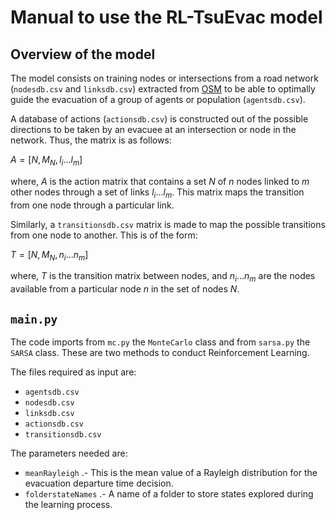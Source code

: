 # Manual to use the RL-TsuEvac model

## Overview of the model

The model consists on training nodes or intersections from a road network (`nodesdb.csv` and `linksdb.csv`) extracted from [OSM]() to be able to optimally guide the evacuation of a group of agents or population (`agentsdb.csv`).

A database of actions (`actionsdb.csv`) is constructed  out of the possible directions to be taken by an evacuee at an intersection or node in the network. Thus, the matrix is as follows:

$A=[N,M_N,l_i...l_m]$

where, $A$ is the action matrix that contains a set $N$ of $n$ nodes linked to $m$ other nodes through a set of links $l_i ... l_m$. This matrix maps the transition from one node through a particular link.

Similarly, a `transitionsdb.csv` matrix is made to map the possible transitions from one node to another. This is of the form:

$T=[N,M_N,n_i ... n_m]$

where, $T$ is the transition matrix between nodes, and $n_i ... n_m$ are the nodes available from a particular node $n$ in the set of nodes $N$.

## `main.py`

The code imports from `mc.py` the `MonteCarlo` class and from `sarsa.py` the `SARSA` class. These are two methods to conduct Reinforcement Learning.

The files required as input are:   
* `agentsdb.csv`  
* `nodesdb.csv`  
* `linksdb.csv`  
* `actionsdb.csv`  
* `transitionsdb.csv`

The parameters needed are:  
* `meanRayleigh` .- This is the mean value of a Rayleigh distribution for the evacuation departure time decision.  
* `folderstateNames` .- A name of a folder to store states explored during the learning process.

